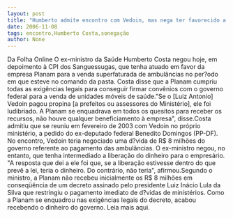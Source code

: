 ```yaml
---
layout: post
title: "Humberto admite encontro com Vedoin, mas nega ter favorecido a Planam "
date: 2006-11-08
tags: encontro,Humberto Costa,sonegação
author: None
---
```

Da Folha Online
O ex-ministro da Saúde Humberto Costa negou hoje, em depoimento à CPI dos Sanguessugas, que tenha atuado em favor da empresa Planam para a venda superfaturada de ambulâncias no per?odo em que esteve no comando da pasta. Costa disse que a Planam cumpriu todas as exigências legais para conseguir firmar convênios com o governo federal para a venda de unidades móveis de saúde.\"Se o [Luiz Antonio] Vedoin pagou propina [a prefeitos ou assessores do Ministério], ele foi ludibriado. A Planam se enquadrava em todos os quesitos para receber os recursos, não houve qualquer beneficiamento à empresa\", disse.Costa admitiu que se reuniu em fevereiro de 2003 com Vedoin no próprio ministério, a pedido do ex-deputado federal Benedito Domingos (PP-DF). No encontro, Vedoin teria negociado uma d?vida de R$ 8 milhões do governo referente ao pagamento das ambulâncias. O ex-ministro negou, no entanto, que tenha intermediado a liberação do dinheiro para o empresário. \"A resposta que dei a ele foi que, se a liberação estivesse dentro do que prevê a lei, teria o dinheiro. Do contrário, não teria\", afirmou.Segundo o ministro, a Planam não recebeu inicialmente os R$ 8 milhões em conseqüência de um decreto assinado pelo presidente Luiz Inácio Lula da Silva que restringiu o pagamento imediato de d?vidas de ministérios. Como a Planam se enquadrou nas exigências legais do decreto, acabou recebendo o dinheiro do governo.
Leia mais aqui. 